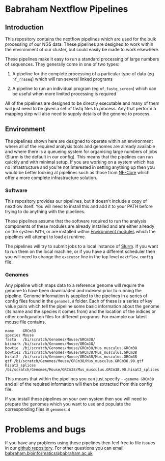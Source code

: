 # Babraham Nextflow Pipelines

## Introduction

This repository contains the nextflow pipelines which are used for the bulk processing of our NGS data.  These pipelines are designed to work within the environment of our cluster, but could easily be made to work elsewhere.

These pipelines make it easy to run a standard processing of large numbers of sequences.  They generally come in one of two types:

1. A pipeline for the complete processing of a particular type of data (eg ```nf_rnaseq```) which will run several linked programs

2. A pipeline to run an individual program (eg ```nf_fastq_screen```) which can be useful when more limited processing is required

All of the pipelines are designed to be directly executable and many of them will just need to be given a set of fastq files to process.  Any that perform a mapping step will also need to supply details of the genome to process.

## Environment

The pipelines shown here are designed to operate within an environment where all of the required analysis tools and genomes are already available and where there is a queueing system for organising large numbers of jobs (Slurm is the default in our config).  This means that the pipelines can run quickly and with minimal setup.  If you are working on a system which has no infrastructure and you're not interested in setting anything up then you would be better looking at pipelines such as those from [NF-Core](https://github.com/nf-core) which offer a more complete infrastructure solution.

### Software
This repository provides our pipelines, but it doesn't include a copy of nextflow itself.  You will need to install this and add it to your PATH before trying to do anything with the pipelines.

These pipelines assume that the software required to run the analysis components of these modules are already installed and are either already on the system ```PATH```, or are installed within [Environment modules](https://github.com/cea-hpc/modules) which the pipelines will attempt to load at runtime.

The pipelines will try to submit jobs to a local instance of [Slurm](https://slurm.schedmd.com/).  If you want to run them on the local machine, or if you have a different scheduler then you will need to change the ```executor``` line in the top level ```nextflow.config``` file.

### Genomes
Any pipeline which maps data to a reference genome will require the genome to have been downloaded and indexed prior to running the pipeline.  Genome information is supplied to the pipelines in a series of config files found in the ```genomes.d``` folder.  Each of these is a series of key value pairs which tell the pipeline some basic information about the genome (its name and the species it comes from) and the location of the indices or other configuraiton files for different programs.  For example our latest mouse file contains.

```
name	GRCm38
species	Mouse
fasta	/bi/scratch/Genomes/Mouse/GRCm38/
bismark	/bi/scratch/Genomes/Mouse/GRCm38/
bowtie	/bi/scratch/Genomes/Mouse/GRCm38/Mus_musculus.GRCm38
bowtie2	/bi/scratch/Genomes/Mouse/GRCm38/Mus_musculus.GRCm38
hisat2	/bi/scratch/Genomes/Mouse/GRCm38/Mus_musculus.GRCm38
gtf	/bi/scratch/Genomes/Mouse/GRCm38/Mus_musculus.GRCm38.90.gtf
hisat2_splices	/bi/scratch/Genomes/Mouse/GRCm38/Mus_musculus.GRCm38.90.hisat2_splices.txt
```

This means that within the pipelines you can just specify ```--genome GRCm38``` and all of the required information will then be extracted from this config file.

If you install these pipelines on your own system then you will need to prepare the genomes which you want to use and populate the corresponding files in ```genomes.d```


# Problems and bugs
If you have any problems using these pipelines then feel free to file issues in our [github repository](https://github.com/s-andrews/nextflow_pipelines/issues).  For other questions you can email [babraham.bioinformatics@babraham.ac.uk](mailto://babraham.bioinformatics@babraham.ac.uk)
